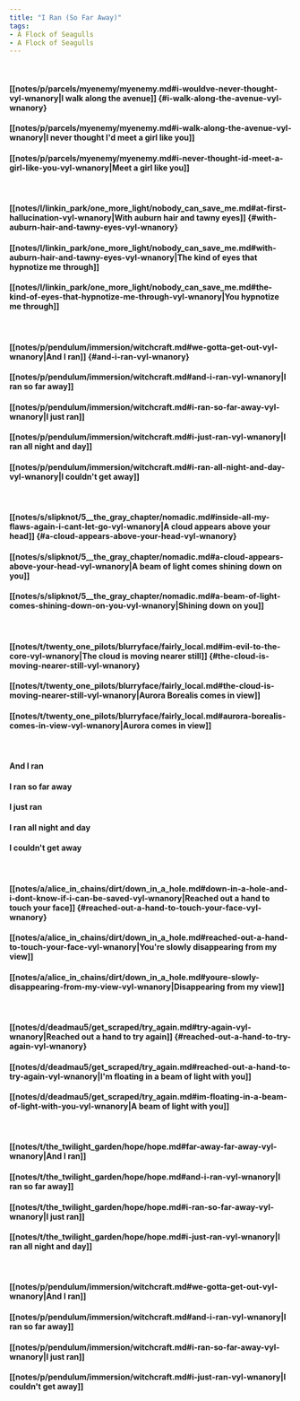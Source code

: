 ```yaml
---
title: "I Ran (So Far Away)"
tags:
- A Flock of Seagulls
- A Flock of Seagulls
---
```

&nbsp;
#### [[notes/p/parcels/myenemy/myenemy.md#i-wouldve-never-thought-vyl-wnanory|I walk along the avenue]] {#i-walk-along-the-avenue-vyl-wnanory}
#### [[notes/p/parcels/myenemy/myenemy.md#i-walk-along-the-avenue-vyl-wnanory|I never thought I'd meet a girl like you]]
#### [[notes/p/parcels/myenemy/myenemy.md#i-never-thought-id-meet-a-girl-like-you-vyl-wnanory|Meet a girl like you]]
&nbsp;
#### [[notes/l/linkin_park/one_more_light/nobody_can_save_me.md#at-first-hallucination-vyl-wnanory|With auburn hair and tawny eyes]] {#with-auburn-hair-and-tawny-eyes-vyl-wnanory}
#### [[notes/l/linkin_park/one_more_light/nobody_can_save_me.md#with-auburn-hair-and-tawny-eyes-vyl-wnanory|The kind of eyes that hypnotize me through]]
#### [[notes/l/linkin_park/one_more_light/nobody_can_save_me.md#the-kind-of-eyes-that-hypnotize-me-through-vyl-wnanory|You hypnotize me through]]
&nbsp;
#### [[notes/p/pendulum/immersion/witchcraft.md#we-gotta-get-out-vyl-wnanory|And I ran]] {#and-i-ran-vyl-wnanory}
#### [[notes/p/pendulum/immersion/witchcraft.md#and-i-ran-vyl-wnanory|I ran so far away]]
#### [[notes/p/pendulum/immersion/witchcraft.md#i-ran-so-far-away-vyl-wnanory|I just ran]]
#### [[notes/p/pendulum/immersion/witchcraft.md#i-just-ran-vyl-wnanory|I ran all night and day]]
#### [[notes/p/pendulum/immersion/witchcraft.md#i-ran-all-night-and-day-vyl-wnanory|I couldn't get away]]
&nbsp;
#### [[notes/s/slipknot/5__the_gray_chapter/nomadic.md#inside-all-my-flaws-again-i-cant-let-go-vyl-wnanory|A cloud appears above your head]] {#a-cloud-appears-above-your-head-vyl-wnanory}
#### [[notes/s/slipknot/5__the_gray_chapter/nomadic.md#a-cloud-appears-above-your-head-vyl-wnanory|A beam of light comes shining down on you]]
#### [[notes/s/slipknot/5__the_gray_chapter/nomadic.md#a-beam-of-light-comes-shining-down-on-you-vyl-wnanory|Shining down on you]]
&nbsp;
#### [[notes/t/twenty_one_pilots/blurryface/fairly_local.md#im-evil-to-the-core-vyl-wnanory|The cloud is moving nearer still]] {#the-cloud-is-moving-nearer-still-vyl-wnanory}
#### [[notes/t/twenty_one_pilots/blurryface/fairly_local.md#the-cloud-is-moving-nearer-still-vyl-wnanory|Aurora Borealis comes in view]]
#### [[notes/t/twenty_one_pilots/blurryface/fairly_local.md#aurora-borealis-comes-in-view-vyl-wnanory|Aurora comes in view]]
&nbsp;
#### And I ran
#### I ran so far away
#### I just ran
#### I ran all night and day
#### I couldn't get away
&nbsp;
#### [[notes/a/alice_in_chains/dirt/down_in_a_hole.md#down-in-a-hole-and-i-dont-know-if-i-can-be-saved-vyl-wnanory|Reached out a hand to touch your face]] {#reached-out-a-hand-to-touch-your-face-vyl-wnanory}
#### [[notes/a/alice_in_chains/dirt/down_in_a_hole.md#reached-out-a-hand-to-touch-your-face-vyl-wnanory|You're slowly disappearing from my view]]
#### [[notes/a/alice_in_chains/dirt/down_in_a_hole.md#youre-slowly-disappearing-from-my-view-vyl-wnanory|Disappearing from my view]]
&nbsp;
#### [[notes/d/deadmau5/get_scraped/try_again.md#try-again-vyl-wnanory|Reached out a hand to try again]] {#reached-out-a-hand-to-try-again-vyl-wnanory}
#### [[notes/d/deadmau5/get_scraped/try_again.md#reached-out-a-hand-to-try-again-vyl-wnanory|I'm floating in a beam of light with you]]
#### [[notes/d/deadmau5/get_scraped/try_again.md#im-floating-in-a-beam-of-light-with-you-vyl-wnanory|A beam of light with you]]
&nbsp;
#### [[notes/t/the_twilight_garden/hope/hope.md#far-away-far-away-vyl-wnanory|And I ran]]
#### [[notes/t/the_twilight_garden/hope/hope.md#and-i-ran-vyl-wnanory|I ran so far away]]
#### [[notes/t/the_twilight_garden/hope/hope.md#i-ran-so-far-away-vyl-wnanory|I just ran]]
#### [[notes/t/the_twilight_garden/hope/hope.md#i-just-ran-vyl-wnanory|I ran all night and day]]
&nbsp;
#### [[notes/p/pendulum/immersion/witchcraft.md#we-gotta-get-out-vyl-wnanory|And I ran]]
#### [[notes/p/pendulum/immersion/witchcraft.md#and-i-ran-vyl-wnanory|I ran so far away]]
#### [[notes/p/pendulum/immersion/witchcraft.md#i-ran-so-far-away-vyl-wnanory|I just ran]]
#### [[notes/p/pendulum/immersion/witchcraft.md#i-just-ran-vyl-wnanory|I couldn't get away]]

